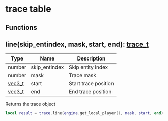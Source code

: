 # trace table

## Functions

## **line(skip_entindex, mask, start, end)**: [trace_t](../types/trace_t/)
Type | Name | Description
------------ | ------------- | ------------
number | skip_entindex | Skip entity index
number | mask | Trace mask
[vec3_t](../../types/vec3_t/) | start | Start trace position
[vec3_t](../../types/vec3_t/) | end | End trace position

Returns the trace object
```lua
local result = trace.line(engine.get_local_player(), mask, start, end)
```